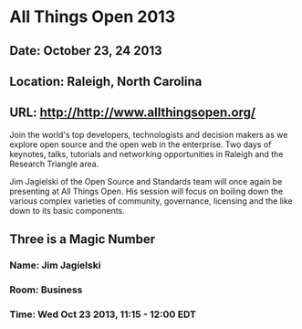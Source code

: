 # All Things Open 2013
## Date: October 23, 24 2013
## Location: Raleigh, North Carolina
## URL: <http://http://www.allthingsopen.org/>

Join the world's top developers, technologists and decision makers as we explore open source and the open web in the enterprise. Two days of keynotes, talks, tutorials and networking opportunities in Raleigh and the Research Triangle area.

Jim Jagielski of the Open Source and Standards team will once again be presenting at All Things Open.
His session will focus on boiling down the various complex varieties of
community, governance, licensing and the like down to its basic components.

## Three is a Magic Number
### Name: Jim Jagielski
### Room: Business
### Time: Wed Oct 23 2013, 11:15 - 12:00 EDT
